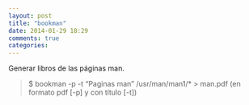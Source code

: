 ```yaml
---
layout: post
title: "bookman"
date: 2014-01-29 18:29
comments: true
categories: 
---
```

Generar libros de las páginas man.

>$ bookman -p -t “Paginas man” /usr/man/man1/* > man.pdf (en formato pdf [-p] y con título [-t])

